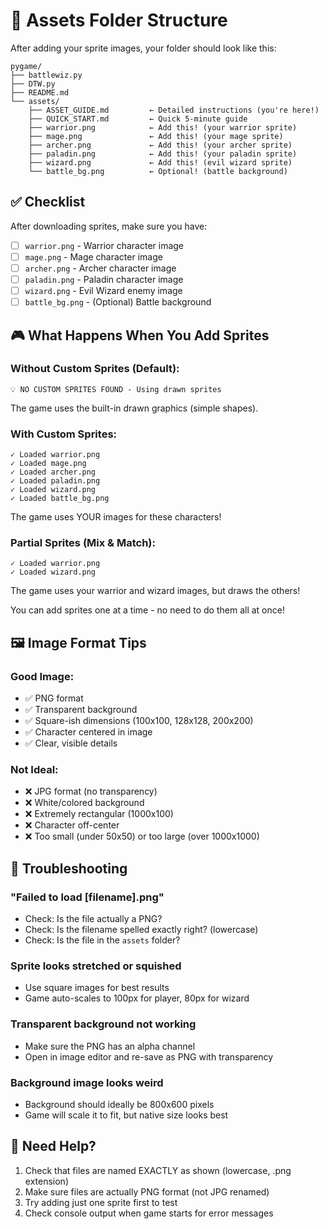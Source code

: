 # 📁 Assets Folder Structure

After adding your sprite images, your folder should look like this:

```
pygame/
├── battlewiz.py
├── DTW.py
├── README.md
└── assets/
    ├── ASSET_GUIDE.md         ← Detailed instructions (you're here!)
    ├── QUICK_START.md         ← Quick 5-minute guide
    ├── warrior.png            ← Add this! (your warrior sprite)
    ├── mage.png               ← Add this! (your mage sprite)
    ├── archer.png             ← Add this! (your archer sprite)
    ├── paladin.png            ← Add this! (your paladin sprite)
    ├── wizard.png             ← Add this! (evil wizard sprite)
    └── battle_bg.png          ← Optional! (battle background)
```

## ✅ Checklist

After downloading sprites, make sure you have:
- [ ] `warrior.png` - Warrior character image
- [ ] `mage.png` - Mage character image
- [ ] `archer.png` - Archer character image
- [ ] `paladin.png` - Paladin character image
- [ ] `wizard.png` - Evil Wizard enemy image
- [ ] `battle_bg.png` - (Optional) Battle background

## 🎮 What Happens When You Add Sprites

### Without Custom Sprites (Default):
```
💡 NO CUSTOM SPRITES FOUND - Using drawn sprites
```
The game uses the built-in drawn graphics (simple shapes).

### With Custom Sprites:
```
✓ Loaded warrior.png
✓ Loaded mage.png
✓ Loaded archer.png
✓ Loaded paladin.png
✓ Loaded wizard.png
✓ Loaded battle_bg.png
```
The game uses YOUR images for these characters!

### Partial Sprites (Mix & Match):
```
✓ Loaded warrior.png
✓ Loaded wizard.png
```
The game uses your warrior and wizard images, but draws the others!

You can add sprites one at a time - no need to do them all at once!

## 🖼️ Image Format Tips

### Good Image:
- ✅ PNG format
- ✅ Transparent background
- ✅ Square-ish dimensions (100x100, 128x128, 200x200)
- ✅ Character centered in image
- ✅ Clear, visible details

### Not Ideal:
- ❌ JPG format (no transparency)
- ❌ White/colored background
- ❌ Extremely rectangular (1000x100)
- ❌ Character off-center
- ❌ Too small (under 50x50) or too large (over 1000x1000)

## 🔧 Troubleshooting

### "Failed to load [filename].png"
- Check: Is the file actually a PNG?
- Check: Is the filename spelled exactly right? (lowercase)
- Check: Is the file in the `assets` folder?

### Sprite looks stretched or squished
- Use square images for best results
- Game auto-scales to 100px for player, 80px for wizard

### Transparent background not working
- Make sure the PNG has an alpha channel
- Open in image editor and re-save as PNG with transparency

### Background image looks weird
- Background should ideally be 800x600 pixels
- Game will scale it to fit, but native size looks best

## 💬 Need Help?

1. Check that files are named EXACTLY as shown (lowercase, .png extension)
2. Make sure files are actually PNG format (not JPG renamed)
3. Try adding just one sprite first to test
4. Check console output when game starts for error messages
